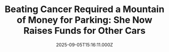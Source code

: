 ---
title: "Beating Cancer Required a Mountain of Money for Parking: She Now Raises Funds for Other Cars"
date: 2025-09-05T15:16:11.000Z
category: Human Kindness
externalLink: "https://www.goodnewsnetwork.org/beating-cancer-required-a-mountain-of-money-for-parking-she-now-raises-funds-for-other-cars/"
image: ""
excerpt: "Given all the expenses and anxieties that come with battling cancer, one might think that parking fees really shouldn’t be among them. Yet as wild as that may sound, some hospitals and cancer centers in Canada either charge for parking—as much as CAD$12 a day—or don’t have large enough on-site parking, forcing patients to park […] The post Beating Cancer…"
---